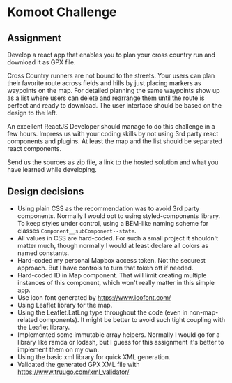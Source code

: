 # Komoot Challenge

## Assignment

Develop a react app that enables you to plan your cross country run and download it as GPX file.

Cross Country runners are not bound to the streets.
Your users can plan their favorite route across fields and
hills by just placing markers as waypoints on the map.
For detailed planning the same waypoints show up as a list where
users can delete and rearrange them until the route is perfect and ready to download.
The user interface should be based on the design to the left.

An excellent ReactJS Developer should manage to do this challenge in a few hours.
Impress us with your coding skills by not using 3rd party react components and plugins.
At least the map and the list should be separated react components.

Send us the sources as zip file, a link to the hosted solution and
what you have learned while developing.

## Design decisions

- Using plain CSS as the recommendation was to avoid 3rd party components.
  Normally I would opt to using styled-components library.
  To keep styles under control, using a BEM-like naming scheme for classes `Component__subComponent--state`.
- All values in CSS are hard-coded.
  For such a small project it shouldn't matter much,
  though normally I would at least declare all colors as named constants.
- Hard-coded my personal Mapbox access token.
  Not the securest approach. But I have controls to turn that token off if needed.
- Hard-coded ID in Map component.
  That will limit creating multiple instances of this component,
  which won't really matter in this simple app.
- Use icon font generated by https://www.icofont.com/
- Using Leaflet library for the map.
- Using the Leaflet.LatLng type throughout the code (even in non-map-related components).
  It might be better to avoid such tight coupling with the Leaflet library.
- Implemented some immutable array helpers.
  Normally I would go for a library like ramda or lodash,
  but I guess for this assignment it's better to implement them on my own.
- Using the basic xml library for quick XML generation.
- Validated the generated GPX XML file with https://www.truugo.com/xml_validator/
